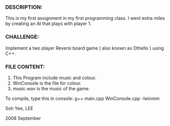 ### DESCRIPTION:
This is my first assignment in my first programming class. 
I went extra miles by creating an AI that plays with player 1.


### CHALLENGE:
Implement a two player Reversi board game ( also known as Othello ) using C++.


### FILE CONTENT:
1) This Program include music and colour.
2) WinConsole is the file for colour.
3) music.wav is the music of the game.

To compile, type this in console:
   g++ main.cpp WinConsole.cpp -lwinmm


Soh Yee, LEE

2008 September
